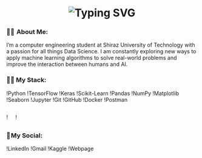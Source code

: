 <h1 align="center">
  <img src="https://readme-typing-svg.herokuapp.com?font=Fira+Code&weight=700&size=40&duration=2500&pause=700&color=da2c38&center=true&vCenter=true&width=700&height=100&lines=Hi+there+%F0%9F%91%8B;I+am+Mohammadamin+Ahanin;Good+to+see+you+my+friend+%3A)" alt="Typing SVG" />
</h1>

### 👨‍💻  About Me:

I’m a computer engineering student at Shiraz University of Technology with a passion for all things Data Science. I am constantly exploring new ways to apply machine learning algorithms to solve real-world problems and improve the interaction between humans and AI.

### 👨‍💻 My Stack:

!Python
!TensorFlow
!Keras
!Scikit-Learn
!Pandas
!NumPy
!Matplotlib
!Seaborn
!Jupyter
!Git
!GitHub
!Docker
!Postman

##

! &nbsp;&nbsp;&nbsp; !

##

### 📌 My Social:

!LinkedIn
!Gmail
!Kaggle
!Webpage
